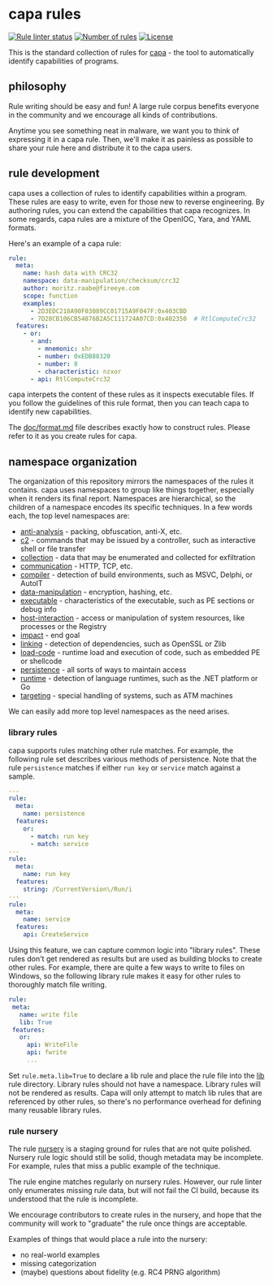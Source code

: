 # capa rules

[![Rule linter status](https://github.com/fireeye/capa-rules/workflows/CI/badge.svg)](https://github.com/fireeye/capa-rules/actions?query=workflow%3A%22CI%22)
[![Number of rules](https://img.shields.io/badge/rules-459-blue.svg)](rules)
[![License](https://img.shields.io/badge/license-Apache--2.0-green.svg)](LICENSE.txt)

This is the standard collection of rules for [capa](https://github.com/fireeye/capa) - the tool to automatically identify capabilities of programs.

## philosophy
Rule writing should be easy and fun! 
A large rule corpus benefits everyone in the community and we encourage all kinds of contributions.

Anytime you see something neat in malware, we want you to think of expressing it in a capa rule.
Then, we'll make it as painless as possible to share your rule here and distribute it to the capa users.

## rule development

capa uses a collection of rules to identify capabilities within a program.
These rules are easy to write, even for those new to reverse engineering.
By authoring rules, you can extend the capabilities that capa recognizes.
In some regards, capa rules are a mixture of the OpenIOC, Yara, and YAML formats.

Here's an example of a capa rule:

```yaml
rule:
  meta:
    name: hash data with CRC32
    namespace: data-manipulation/checksum/crc32
    author: moritz.raabe@fireeye.com
    scope: function
    examples:
      - 2D3EDC218A90F03089CC01715A9F047F:0x403CBD
      - 7D28CB106CB54876B2A5C111724A07CD:0x402350  # RtlComputeCrc32
  features:
    - or:
      - and:
        - mnemonic: shr
        - number: 0xEDB88320
        - number: 8
        - characteristic: nzxor
      - api: RtlComputeCrc32
```

capa interpets the content of these rules as it inspects executable files.
If you follow the guidelines of this rule format, then you can teach capa to identify new capabilities.

The [doc/format.md](./doc/format.md) file describes exactly how to construct rules.
Please refer to it as you create rules for capa.


## namespace organization

The organization of this repository mirrors the namespaces of the rules it contains. 
capa uses namespaces to group like things together, especially when it renders its final report.
Namespaces are hierarchical, so the children of a namespace encodes its specific techniques.
In a few words each, the top level namespaces are:

  - [anti-analysis](./anti-analysis/) - packing, obfuscation, anti-X, etc.
  - [c2](./c2/) - commands that may be issued by a controller, such as interactive shell or file transfer
  - [collection](./collection/) - data that may be enumerated and collected for exfiltration
  - [communication](./communication/) - HTTP, TCP, etc.
  - [compiler](./compiler/) - detection of build environments, such as MSVC, Delphi, or AutoIT
  - [data-manipulation](./data-manipulation/) - encryption, hashing, etc.
  - [executable](./executable/) - characteristics of the executable, such as PE sections or debug info
  - [host-interaction](./host-interaction/) - access or manipulation of system resources, like processes or the Registry
  - [impact](./impact/) - end goal
  - [linking](./linking/) - detection of dependencies, such as OpenSSL or Zlib
  - [load-code](./load-code/) - runtime load and execution of code, such as embedded PE or shellcode
  - [persistence](./persistence/) - all sorts of ways to maintain access
  - [runtime](./runtime/) - detection of language runtimes, such as the .NET platform or Go
  - [targeting](./targeting/) - special handling of systems, such as ATM machines
  
We can easily add more top level namespaces as the need arises. 


### library rules
capa supports rules matching other rule matches. 
For example, the following rule set describes various methods of persistence.
Note that the rule `persistence` matches if either `run key` or `service` match against a sample.

```yaml
---
rule:
  meta:
    name: persistence
  features:
    or:
      - match: run key
      - match: service
---
rule:
  meta:
    name: run key
  features:
    string: /CurrentVersion\/Run/i
---
rule:
  meta:
    name: service
  features:
    api: CreateService
```

Using this feature, we can capture common logic into "library rules".
These rules don't get rendered as results but are used as building blocks to create other rules.
For example, there are quite a few ways to write to files on Windows, 
 so the following library rule makes it easy for other rules to thoroughly match file writing.
 
 ```yaml
rule:
  meta:
    name: write file
    lib: True
  features:
    or:
      api: WriteFile
      api: fwrite
      ...
 ```

Set `rule.meta.lib=True` to declare a lib rule and place the rule file into the [lib](./lib/) rule directory.
Library rules should not have a namespace.
Library rules will not be rendered as results.
Capa will only attempt to match lib rules that are referenced by other rules, 
 so there's no performance overhead for defining many reusable library rules.

### rule nursery
The rule [nursery](https://github.com/fireeye/capa-rules/tree/master/nursery) is a staging ground for rules that are not quite polished. Nursery rule logic should still be solid, though metadata may be incomplete. For example, rules that miss a public example of the technique.

The rule engine matches regularly on nursery rules. However, our rule linter only enumerates missing rule data, but will not fail the CI build, because its understood that the rule is incomplete.

We encourage contributors to create rules in the nursery, and hope that the community will work to "graduate" the rule once things are acceptable.

Examples of things that would place a rule into the nursery:
  - no real-world examples
  - missing categorization
  - (maybe) questions about fidelity (e.g. RC4 PRNG algorithm)
